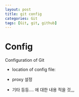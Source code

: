 ```yaml
---
layout: post
title: git config
categories: Git
tags: [Git, git, github]
---
```


# Config
Configuration of Git
- location of config file: 

- proxy 설정
- 기타 등등.... 에 대한 내용 적을 것,,,